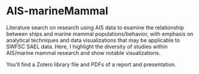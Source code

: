 # AIS-marineMammal
Literature search on research using AIS data to examine the relationship between ships and marine mammal populations/behavior, 
with emphasis on analytical techniques and data visualizations that may be applicable to SWFSC SAEL data. 
Here, I highlight the diversity of studies within AIS/marine mammal research and show notable visualizations.

You'll find a Zotero library file and PDFs of a report and presentation.
